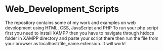 # Web_Development_Scripts
The repository contains some of my work and examples on web development using HTML, CSS, JavaScript and PHP
To run your php script first you need to install XAMPP then you have to navigate through htdocs folder in XAMPP directory and paste your script there then run the file from your browser as localhost/file_name.extension.
It will work!
